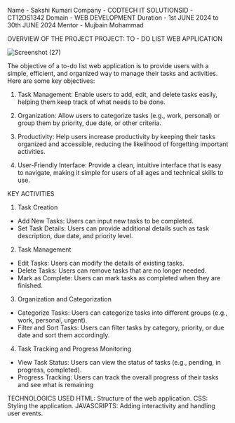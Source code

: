 Name - Sakshi Kumari  Company - CODTECH IT SOLUTIONSID - CT12DS1342  Domain - WEB DEVELOPMENT  Duration - 1st JUNE 2024 to 30th JUNE 2024  Mentor - Mujbain Mohammad 

OVERVIEW OF THE PROJECT
PROJECT: TO - DO LIST WEB APPLICATION


![Screenshot (27)](https://github.com/sakshiiie12/CODTECH---Task-1/assets/171537924/2a9979d0-e9ff-4fac-b5ff-e1346d16e26d)

The objective of a to-do list web application is to provide users with a simple, efficient, and organized way to manage their tasks and activities. Here are some key objectives:

1. Task Management: Enable users to add, edit, and delete tasks easily, helping them keep track of what needs to be done.

2. Organization: Allow users to categorize tasks (e.g., work, personal) or group them by priority, due date, or other criteria.

3. Productivity: Help users increase productivity by keeping their tasks organized and accessible, reducing the likelihood of forgetting important activities.

4. User-Friendly Interface: Provide a clean, intuitive interface that is easy to navigate, making it simple for users of all ages and technical skills to use.

   

KEY ACTIVITIES
1. Task Creation
- Add New Tasks: Users can input new tasks to be completed.
- Set Task Details: Users can provide additional details such as task description, due date, and priority level.

2. Task Management
- Edit Tasks: Users can modify the details of existing tasks.
- Delete Tasks: Users can remove tasks that are no longer needed.
- Mark as Complete: Users can mark tasks as completed when they are finished.
  
3. Organization and Categorization
- Categorize Tasks: Users can categorize tasks into different groups (e.g., work, personal, urgent).
- Filter and Sort Tasks: Users can filter tasks by category, priority, or due date and sort them accordingly.

4. Task Tracking and Progress Monitoring
- View Task Status: Users can view the status of tasks (e.g., pending, in progress, completed).
- Progress Tracking: Users can track the overall progress of their tasks and see what is remaining


TECHNOLOGICS USED
HTML:  Structure of the web application. 
CSS:  Styling the application.
JAVASCRIPTS:  Adding interactivity and handling user events.
